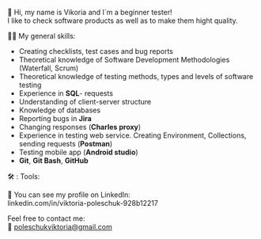 :wave: Hi, my name is Vikoria and I`m a beginner tester!  
I like to check software products as well as to make them hight quality.

:woman_technologist: My general skills:  
-	Creating checklists, test cases and bug reports  
-	Theoretical knowledge of Software Development Methodologies (Waterfall, Scrum)  
-	Theoretical knowledge of testing methods, types and levels of software testing  
-	Experience in **SQL**- requests  
-	Understanding of client-server structure  
-	Knowledge of databases  
-	Reporting bugs in **Jira**  
-	Changing responses (**Charles proxy**)  
-	Experience in testing web service. Creating Environment, Collections, sending requests (**Postman**)  
-	Testing mobile app (**Android studio**)    
-	**Git**, **Git Bash**, **GitHub**    

:hammer_and_wrench: : Tools:  

             
:eyes: You can see my profile on LinkedIn:    
linkedin.com/in/viktoria-poleschuk-928b12217

Feel free to contact me:   
:email: poleschukviktoria@gmail.com
